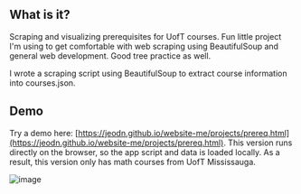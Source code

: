 ## What is it?
Scraping and visualizing prerequisites for UofT courses. Fun little project I'm using to get comfortable with web scraping using BeautifulSoup and general web development. Good tree practice as well.

I wrote a scraping script using BeautifulSoup to extract course information into courses.json.

## Demo
Try a demo here: [https://jeodn.github.io/website-me/projects/prereq.html](https://jeodn.github.io/website-me/projects/prereq.html). This version runs directly on the browser, so the app script and data is loaded locally. As a result, this version only has math courses from UofT Mississauga.

![image](https://github.com/user-attachments/assets/aa773c70-0412-4748-ab69-c2059bcc4a7a)

